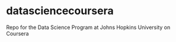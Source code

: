 datasciencecoursera
===================

Repo for the Data Science Program at Johns Hopkins University on Coursera
